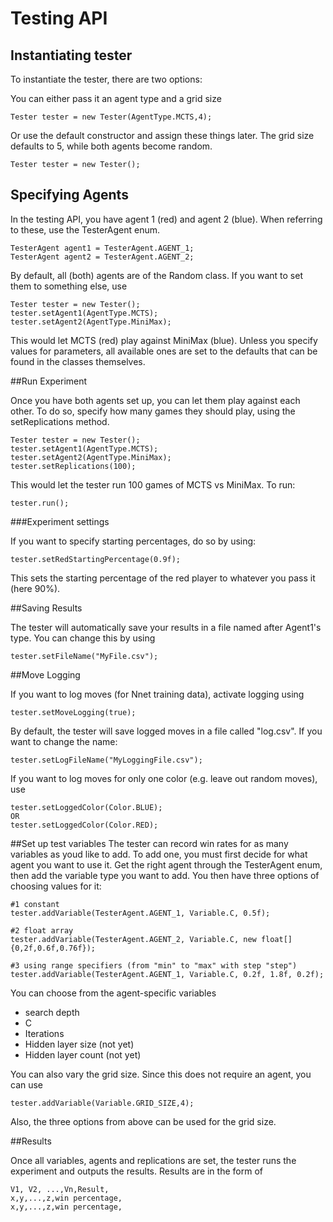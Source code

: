 # Testing API

## Instantiating tester
To instantiate the tester, there are two options:

You can either pass it an agent type and a grid size


    Tester tester = new Tester(AgentType.MCTS,4);

Or use the default constructor and assign these things later. The grid size defaults to 5, while both agents become random.

    Tester tester = new Tester();

## Specifying Agents

In the testing API, you have agent 1 (red) and agent 2 (blue). When referring to these, use the TesterAgent enum.

    TesterAgent agent1 = TesterAgent.AGENT_1;
    TesterAgent agent2 = TesterAgent.AGENT_2;

By default, all (both) agents are of the Random class. If you want to set them to something else, use

    Tester tester = new Tester();
    tester.setAgent1(AgentType.MCTS);
    tester.setAgent2(AgentType.MiniMax);

This would let MCTS (red) play against MiniMax (blue). Unless you specify values for parameters, all available ones are set to the defaults that can be found in the classes themselves.

##Run Experiment

Once you have both agents set up, you can let them play against each other. To do so, specify how many games they should play, using the setReplications method.

    Tester tester = new Tester();
    tester.setAgent1(AgentType.MCTS);
    tester.setAgent2(AgentType.MiniMax);
    tester.setReplications(100);

This would let the tester run 100 games of MCTS vs MiniMax. To run:

    tester.run();

###Experiment settings

If you want to specify starting percentages, do so by using:

    tester.setRedStartingPercentage(0.9f);

This sets the starting percentage of the red player to whatever you pass it (here 90%).

##Saving Results

The tester will automatically save your results in a file named after Agent1's type.
You can change this by using

    tester.setFileName("MyFile.csv");

##Move Logging

If you want to log moves (for Nnet training data), activate logging using

    tester.setMoveLogging(true);

By default, the tester will save logged moves in a file called
"log.csv". If you want to change the name:

    tester.setLogFileName("MyLoggingFile.csv");

If you want to log moves for only one color (e.g. leave out random moves),
use

    tester.setLoggedColor(Color.BLUE);
    OR
    tester.setLoggedColor(Color.RED);

##Set up test variables
The tester can record win rates for as many variables as youd like to add.
To add one, you must first decide for what agent you want to use it. 
Get the right agent through the TesterAgent enum, then add the variable type you want to add.
You then have three options of choosing values for it:

    #1 constant
    tester.addVariable(TesterAgent.AGENT_1, Variable.C, 0.5f);
    
    #2 float array
    tester.addVariable(TesterAgent.AGENT_2, Variable.C, new float[]{0,2f,0.6f,0.76f});
    
    #3 using range specifiers (from "min" to "max" with step "step")
    tester.addVariable(TesterAgent.AGENT_1, Variable.C, 0.2f, 1.8f, 0.2f);

You can choose from the agent-specific variables
- search depth
- C
- Iterations
- Hidden layer size (not yet)
- Hidden layer count (not yet)

You can also vary the grid size. Since this does not require an agent, you can use

    tester.addVariable(Variable.GRID_SIZE,4);

Also, the three options from above can be used for the grid size.

##Results

Once all variables, agents and replications are set, the tester runs the experiment and outputs the results.
Results are in the form of

    V1, V2, ...,Vn,Result,
    x,y,...,z,win percentage,
    x,y,...,z,win percentage,


